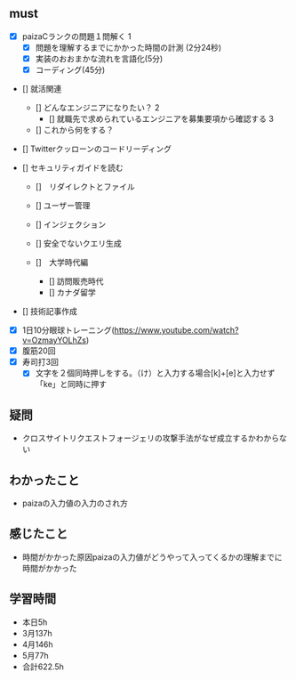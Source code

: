 

## must
- [x] paizaCランクの問題１問解く  1
  - [x] 問題を理解するまでにかかった時間の計測 (2分24秒)
  - [x] 実装のおおまかな流れを言語化(5分)
  - [x] コーディング(45分) 
- [] 就活関連  
  - [] どんなエンジニアになりたい？   2 
    - [] 就職先で求められているエンジニアを募集要項から確認する 3
  - [] これから何をする？
- [] Twitterクッローンのコードリーディング
- [] セキュリティガイドを読む  
  - []　リダイレクトとファイル
  - [] ユーザー管理
  - [] インジェクション
  - [] 安全でないクエリ生成

  - []　大学時代編
     - [] 訪問販売時代
     - [] カナダ留学

- [] 技術記事作成      
- [x] 1日10分眼球トレーニング(https://www.youtube.com/watch?v=OzmayYOLhZs)
- [x] 腹筋20回
- [x] 寿司打3回
  - [x] 文字を２個同時押しをする。（け）と入力する場合[k]+[e]と入力せず「ke」と同時に押す

## 疑問
- クロスサイトリクエストフォージェリの攻撃手法がなぜ成立するかわからない

## わかったこと
- paizaの入力値の入力のされ方


## 感じたこと
- 時間がかかった原因paizaの入力値がどうやって入ってくるかの理解までに時間がかかった


## 学習時間
  - 本日5h
  - 3月137h
  - 4月146h
  - 5月77h
  - 合計622.5h
    
